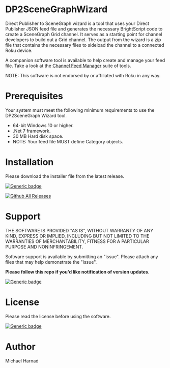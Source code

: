 # DP2SceneGraphWizard
Direct Publisher to SceneGraph wizard is a tool that uses your Direct Publisher JSON feed file and generates the necessary BrightScript code to create a SceneGraph Grid channel.  It serves as a starting point for channel developers to build out a Grid channel.  The output from the wizard is a zip file that contains the necessary files to sideload the channel to a connected Roku device.

A companion software tool is available to help create and manage your feed file.  Take a look at the [Channel Feed Manager](https://github.com/rrirower/Channel-Feed-Manager) suite of tools.

NOTE: This software is not endorsed by or affiliated with Roku in any way.

# Prerequisites
Your system must meet the following minimum requirements to use the DP2SceneGraph Wizard tool.
* 64-bit Windows 10 or higher.
* .Net 7 framework.
* 30 MB Hard disk space.
* NOTE: Your feed file MUST define Category objects.

# Installation

Please download the installer file from the latest release.

[![Generic badge](https://img.shields.io/badge/Download-Latest-blue.svg)](https://github.com/rrirower/DP2SceneGraphWizard/releases/latest)

[![Github All Releases](https://img.shields.io/github/downloads/rrirower/DP2SceneGraphWizard/total.svg)](https://github.com/rrirower/DP2SceneGraphWizard/releases/latest)

# Support
THE SOFTWARE IS PROVIDED "AS IS", WITHOUT WARRANTY OF ANY KIND, EXPRESS OR IMPLIED, INCLUDING BUT NOT LIMITED TO THE WARRANTIES OF MERCHANTABILITY, FITNESS FOR A PARTICULAR PURPOSE AND NONINFRINGEMENT.

Software support is available by submitting an "issue".  Please attach any files that may help demonstrate the "issue".

**Please follow this repo if you'd like notification of version updates.**

[![Generic badge](https://img.shields.io/badge/Issues-New-green.svg)](https://github.com/rrirower/DP2SceneGraphWizard/new)

# License
Please read the license before using the software.

[![Generic badge](https://img.shields.io/badge/License-EULA-blue.svg)](https://github.com/rrirower/DP2SceneGraphWizard/blob/main/LICENSE)

# Author
Michael Harnad
